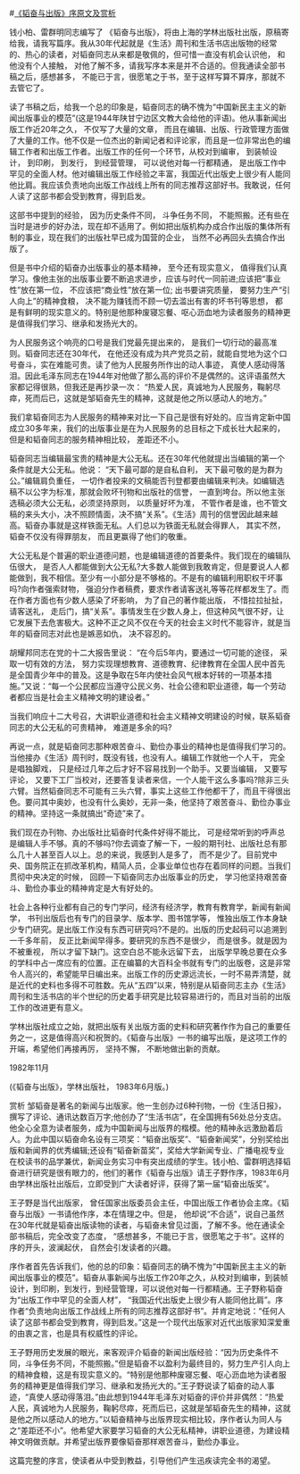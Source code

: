 #[《韬奋与出版》序原文及赏析](https://www.vrrw.net/wx/14281.html)

钱小柏、雷群明同志编写了 《韬奋与出版》，将由上海的学林出版社出版，原稿寄给我，请我写篇序。我从30年代起就是《生活》周刊和生活书店出版物的经常的、热心的读者，对韬奋同志从来都是敬佩的，但可惜一直没有机会认识他， 和他没有个人接触， 对他了解不多，请我写序本来是并不合适的。但我通读全部书稿之后，感想甚多， 不能已于言，很愿笔之于书，至于这样写算不算序，那就不去管它了。

读了书稿之后，给我一个总的印象是，韬奋同志的确不愧为“中国新民主主义的新闻出版事业的模范”(这是1944年陕甘宁边区文教大会给他的评语)。他从事新闻出版工作近20年之久， 不仅写了大量的文章， 而且在编辑、出版、行政管理方面做了大量的工作。他不仅是一位杰出的新闻记者和评论家，而且是一位非常出色的编辑工作者和出版工作者。出版工作的任何一个环节，从校对到编审， 到装帧设计， 到印刷， 到发行， 到经营管理， 可以说他对每一行都精通， 是出版工作中罕见的全面人材。他对编辑出版工作经验之丰富，我国近代出版史上很少有人能同他比肩。我应该负责地向出版工作战线上所有的同志推荐这部好书。我敢说，任何人读了这部书都会受到教育，得到启发。

这部书中提到的经验， 因为历史条件不同， 斗争任务不同， 不能照搬。还有些在当时是进步的好办法，现在却不适用了。例如把出版机构办成合作出版的集体所有制的事业，现在我们的出版社早已成为国营的企业， 当然不必再回头去搞合作出版了。

但是书中介绍的韬奋办出版事业的基本精神， 至今还有现实意义， 值得我们认真学习。像他主张的出版事业要不断追求进步，应该与时代一同前进;应该把“事业性”放在第一位， 不应该把“商业性”放在第一位; 出书要讲究质量， 要努力生产“引人向上”的精神食粮， 决不能为赚钱而不顾一切去滥出有害的坏书刊等思想， 都是有鲜明的现实意义的。特别是他那种废寝忘餐、呕心沥血地为读者服务的精神更是值得我们学习、继承和发扬光大的。

为人民服务这个响亮的口号是我们党最先提出来的， 是我们一切行动的最高准则。韬奋同志还在30年代， 在他还没有成为共产党员之前，就能自觉地为这个口号奋斗，实在难能可贵。读了他为人民服务所作出的动人事迹， 真使人感动得落泪。因此毛泽东同志在1944年对他做了那么高的评价不是偶然的。这评语虽然大家都记得很熟，但我还是再抄录一次： “热爱人民，真诚地为人民服务，鞠躬尽瘁，死而后已，这就是邹韬奋先生的精神，这就是他之所以感动人的地方。”

我们拿韬奋同志为人民服务的精神来对比一下自己是很有好处的。应当肯定新中国成立30多年来，我们的出版事业是在为人民服务的总目标之下成长壮大起来的，但是和韬奋同志的服务精神相比较， 差距还不小。

韬奋同志当编辑最宝贵的精神是大公无私。还在30年代他就提出当编辑的第一个条件就是大公无私。他说： “天下最可鄙的是自私自利， 天下最可敬的是为群为公。”编辑肩负重任， 一切作者投来的文稿能否刊登都要由编辑来判决。如编辑选稿不以公字为标准，那就会败坏刊物和出版社的信誉， 一直到垮台。所以他主张选稿必须大公无私，必须坚持原则， 以质量好坏为准， 不管作者是谁，也不管文稿的来头大小，决不照顾情面，决不搞“关系”。《生活》周刊的信誉因此越来越高。韬奋办事就是这样铁面无私。人们总以为铁面无私就会得罪人， 其实不然，韬奋不仅没有得罪朋友， 而且更赢得了他们的敬重。

大公无私是个普遍的职业道德问题，也是编辑道德的首要条件。我们现在的编辑队伍很大， 是否人人都能做到大公无私?大多数人能做到我敢肯定，但是要说人人都能做到，我不相信。至少有一小部分是不够格的。不是有的编辑利用职权干坏事吗?向作者强索财物， 强迫分作者稿费，要求作者请客送礼等等花样都发生了。而在作者方面也有少数人感染了坏影响， 为了自己的著作能出版， 不惜拉拉扯扯，请客送礼， 走后门，搞“关系”。事情发生在少数人身上，但这种风气很不好，让它发展下去危害极大。这种不正之风不仅在今天的社会主义时代不能容许，就是当年的韬奋同志对此也是嫉恶如仇， 决不容忍的。

胡耀邦同志在党的十二大报告里说： “在今后5年内，要通过一切可能的途径， 采取一切有效的方法， 努力实现理想教育、道德教育、纪律教育在全国人民中首先是全国青少年中的普及。这是争取在5年内使社会风气根本好转的一项基本措施。”又说：“每一个公民都应当遵守公民义务、社会公德和职业道德，每一个劳动者都应当是社会主义精神文明的建设者。”

当我们响应十二大号召，大讲职业道德和社会主义精神文明建设的时候，联系韬奋同志的大公无私的可贵精神， 难道是多余的吗?

再说一点，就是韬奋同志那种艰苦奋斗、勤俭办事业的精神也是值得我们学习的。当他接办《生活》周刊时，既没有钱，也没有人。编辑工作就他一个人干， 完全是唱独脚戏， 只是经过几年之后才好不容易找到一个助手。又要当编辑， 又要写评论， 又要下工厂当校对，还要答复读者来信，一个人能干这么多事吗?除非三头六臂。当然韬奋同志不可能有三头六臂，事实上这些工作他都干了，而且干得很出色。要问其中奥妙，也没有什么奥妙，无非一条，他坚持了艰苦奋斗、勤俭办事业的精神。坚持这一条就搞出“奇迹”来了。

我们现在办刊物、办出版社比韬奋时代条件好得不能比， 可是经常听到的呼声总是编辑人手不够。真的不够吗?你去调查了解一下，一般的期刊社、出版社总有那么几十人甚至百人以上。总的来说，我感到人是多了， 而不是少了。目前党中央、国务院正在抓改革机构，精简人员，企事业单位也存在着同样的问题。当我们贯彻中央决定的时候， 回顾一下韬奋同志办出版事业的历史， 学习他坚持艰苦奋斗、勤俭办事业的精神肯定是大有好处的。

社会上各种行业都有自己的专门学问，经济有经济学，教育有教育学，新闻有新闻学， 书刊出版后也有专门的目录学、版本学、图书馆学等， 惟独出版工作本身缺少专门研究。是出版工作没有东西可研究吗?不是的。出版的历史起码可以追溯到一千多年前， 反正比新闻早得多。要研究的东西不是很少， 而是很多。就是因为不被重视， 所以才留下缺门。这空白总不能永远留下去， 出版学早晚总要在众多的学科中占一席应有的位置。正在编纂的大百科全书就有专门的出版卷，这是非常令人高兴的，希望能早日编出来。出版工作的历史源远流长，一时不易弄清楚，就是近代的史料也多得不可胜数。先从“五四”以来，特别是从韬奋同志主办《生活》周刊和生活书店的半个世纪的历史着手研究是比较容易进行的，而且对当前的出版工作的改进更有意义。

学林出版社成立之始，就把出版有关出版方面的史料和研究著作作为自己的重要任务之一，这是值得高兴和祝贺的。《韬奋与出版》一书的编写出版，是这项工作的开端，希望他们再接再厉， 坚持不懈， 不断地做出新的贡献。

1982年11月

(《韬奋与出版》，学林出版社， 1983年6月版。)



赏析 邹韬奋是著名的新闻与出版家。他一生创办过6种刊物，一份《生活日报》，撰写了评论、通讯达数百万字;他创办了“生活书店”，在全国拥有56处总分支店。他全心全意为读者服务，成为中国新闻与出版界的楷模。他的精神永远激励着后人。为此中国以韬奋命名设有三项奖：“韬奋出版奖”、“韬奋新闻奖”，分别奖给出版和新闻界的优秀编辑;还设有“韬奋新苗奖”，奖给大学新闻专业、广播电视专业在校读书的品学兼优，新闻业务实习中有突出成绩的学生。钱小柏、雷群明选择韬奋进行研究是很有眼力的，他们的著作《韬奋与出版》请王子野作序，1983年6月由学林出版社出版后，立即受到广大读者好评，获得了第一届“韬奋出版奖”。

王子野是当代出版家， 曾任国家出版委员会主任，中国出版工作者协会主席。《韬奋与出版》一书请他作序，本在情理之中。但是， 他却说“不合适”，说自己虽然在30年代就是韬奋出版读物的读者，与韬奋未曾见过面，了解不多。他在通读全部书稿后，完全改变了态度， “感想甚多，不能已于言，很愿笔之于书”。这样的序的开头，波澜起伏， 自然会引发读者的兴趣。

序作者首先告诉我们，他的总的印象：韬奋同志的确不愧为“中国新民主主义的新闻出版事业的模范”。韬奋从事新闻与出版工作20年之久，从校对到编审，到装帧设计，到印刷，到发行，到经营管理，可以说他对每一行都精通。王子野称韬奋为“出版工作中罕见的全面人材”， “我国近代出版史上很少有人能同他比肩”。序作者“负责地向出版工作战线上所有的同志推荐这部好书”。并肯定地说：“任何人读了这部书都会受到教育，得到启发。”这是一个现代出版家对近代出版家知深爱重的由衷之言，也是具有权威性的评论。

王子野用历史发展的眼光，来客观评介韬奋的新闻出版经验：“因为历史条件不同，斗争任务不同，不能照搬。”但是韬奋不以盈利为最终目的，努力生产引人向上的精神食粮，这是有现实意义的。“特别是他那种废寝忘餐、呕心沥血地为读者服务的精神更是值得我们学习、继承和发扬光大的。”王子野说读了韬奋的动人事迹，“真使人感动得落泪。”由此想到1944年毛泽东对韬奋的评价并非偶然：“热爱人民，真诚地为人民服务，鞠躬尽瘁，死而后已，这就是邹韬奋先生的精神，这就是他之所以感动人的地方。”以韬奋精神与出版界现实相比较，序作者认为同人与之“差距还不小”。他希望大家要学习韬奋的大公无私精神，讲职业道德，为建设精神文明做贡献。并希望出版界要像韬奋那样艰苦奋斗，勤俭办事业。

这篇完整的序言，使读者从中受到教益，引导他们产生迅疾读完全书的渴望。


